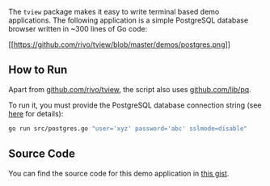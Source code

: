 The `tview` package makes it easy to write terminal based demo applications. The following application is a simple PostgreSQL database browser written in ~300 lines of Go code:

[[https://github.com/rivo/tview/blob/master/demos/postgres.png]]

## How to Run

Apart from [github.com/rivo/tview](https://github.com/rivo/tview), the script also uses [github.com/lib/pq](https://github.com/lib/pq).

To run it, you must provide the PostgreSQL database connection string (see [here](https://godoc.org/github.com/lib/pq) for details):

```sh
go run src/postgres.go "user='xyz' password='abc' sslmode=disable"
```

## Source Code

You can find the source code for this demo application in [this gist](https://gist.github.com/rivo/2893c6740a6c651f685b9766d1898084).